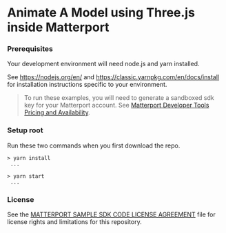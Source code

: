 # Animate A Model using Three.js inside Matterport

### Prerequisites
Your development environment will need node.js and yarn installed.

See <https://nodejs.org/en/> and <https://classic.yarnpkg.com/en/docs/install> for installation instructions specific to your environment.

> To run these examples, you will need to generate a sandboxed sdk key for your Matterport account. See [Matterport Developer Tools Pricing and Availability](https://support.matterport.com/hc/en-us/articles/360057506813-Matterport-Developer-Tools-Pricing-and-Availability).

### Setup root
Run these two commands when you first download the repo.
```shell
> yarn install 
 ...
```

```shell
> yarn start
 ...
```





### License
See the [MATTERPORT SAMPLE SDK CODE LICENSE AGREEMENT](LICENSE) file for license rights and limitations for this repository.
